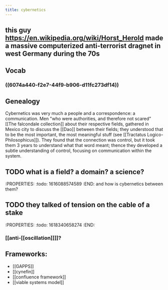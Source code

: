 ```yaml
---
title: cybernetics
---
```


## this guy https://en.wikipedia.org/wiki/Horst_Herold made a massive computerized anti-terrorist dragnet in west Germany during the 70s
## Vocab
### ((6074a440-f2e7-44f9-b906-d11fc273df14))
## Genealogy

Cybernetics was very much a people and a correspondence: a communication. Men "who were authorities, and therefore not scared" [[The falcondale collection]] about their respective fields, gathered in Mexico city to discuss the [[Dao]] between their fields; they understood that to be the most important, the most meaningful stuff (see [[Tractatus Logico-Philosophicus]]). They found that the connection was control, but it took them 3 years to understand what that word meant; thence they developed a subtle understanding of control, focusing on communication within the system.
## TODO what is a field? a domain? a science? 
:PROPERTIES:
:todo: 1616088574589
:END:
and how is cybernetics between them?
## TODO they talked of tension on the cable of a stake
:PROPERTIES:
:todo: 1618340658274
:END:
### [[anti-[[oscillation]]]]?
## Frameworks:
- [[GAPPS]] 
- [[cynefin]] 
- [[confluence framework]] 
- [[viable systems model]]
